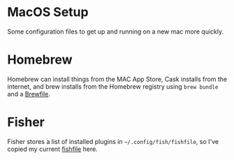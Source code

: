 # MacOS Setup

Some configuration files to get up and running on a new mac more quickly.

# Homebrew

Homebrew can install things from the MAC App Store, Cask installs from the internet, and brew installs from the Homebrew registry using `brew bundle` and a [Brewfile](Brewfile).

# Fisher

Fisher stores a list of installed plugins in `~/.config/fish/fishfile`, so I've copied my current [fishfile](fishfile) here.
